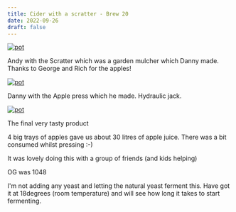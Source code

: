 ```yaml
---
title: Cider with a scratter - Brew 20 
date: 2022-09-26
draft: false 
---
```




[![pot](/images/2022-09-26/2.jpg "scratter")](/images/2022-09-26/2.jpg)

Andy with the Scratter which was a garden mulcher which Danny made. Thanks to George and Rich for the apples!

[![pot](/images/2022-09-26/3.jpg "press")](/images/2022-09-26/2.jpg)

Danny with the Apple press which he made. Hydraulic jack.


[![pot](/images/2022-09-26/4.jpg "output")](/images/2022-09-26/4.jpg)

The final very tasty product

4 big trays of apples gave us about 30 litres of apple juice. There was a bit consumed whilst pressing :-)

It was lovely doing this with a group of friends (and kids helping)

OG was 1048

I'm not adding any yeast and letting the natural yeast ferment this. Have got it at 18degrees (room temperature) and will see how long it takes to start fermenting.



